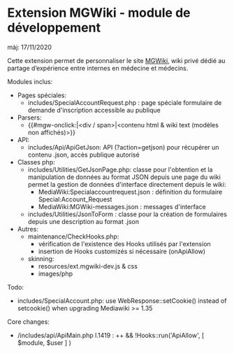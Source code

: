 Extension MGWiki - module de développement
==========================================

màj: 17/11/2020

Cette extension permet de personnaliser le site [MGWiki](https://mgwiki.univ-lyon1.fr), wiki privé dédié au partage d’expérience entre internes en médecine et médecins.

Modules inclus:
* Pages spéciales:
  - includes/SpecialAccountRequest.php : page spéciale formulaire de demande d'inscription accessible au publique
* Parsers:
  - {{#mgw-onclick:<url>|<div / span>|<contenu html & wiki text (modèles non affichés)>}}
* API:
  - includes/Api/ApiGetJson: API (?action=getjson) pour récupérer un contenu .json, accès publique autorisé
* Classes php:
  - includes/Utilities/GetJsonPage.php: classe pour l'obtention et la manipulation de données au format JSON depuis une page du wiki
   permet la gestion de données d'interface directement depuis le wiki:
    - MediaWiki:Specialaccountrequest.json : définition du formulaire Special:Account_Request
    - MediaWiki:MGWiki-messages.json : messages d'interface
  - includes/Utilities/JsonToForm : classe pour la création de formulaires depuis une description au format .json
* Autres:
  - maintenance/CheckHooks.php:
    - vérification de l'existence des Hooks utilisés par l'extension
    - insertion de Hooks customizés si nécessaire (onApiAllow)
  - skinning:
    - resources/ext.mgwiki-dev.js & css
    - images/php

Todo:
* includes/SpecialAccount.php: use WebResponse::setCookie() instead of setcookie() when upgrading Mediawiki >= 1.35

Core changes:
*  /includes/api/ApiMain.php l.1419 :
    ++   && !Hooks::run('ApiAllow', [ $module, $user ] )
